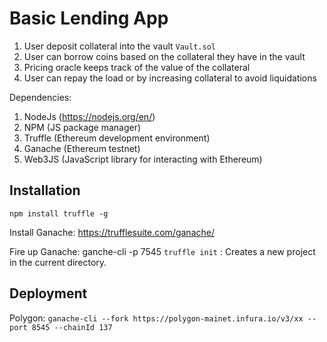 # Basic Lending App

1. User deposit collateral into the vault `Vault.sol`
2. User can borrow coins based on the collateral they have in the vault
3. Pricing oracle keeps track of the value of the collateral
4. User can repay the load or by increasing collateral to avoid liquidations

Dependencies:

1. NodeJs (https://nodejs.org/en/)
2. NPM (JS package manager)
3. Truffle (Ethereum development environment)
4. Ganache (Ethereum testnet)
5. Web3JS (JavaScript library for interacting with Ethereum)

## Installation

```
npm install truffle -g
```

Install Ganache: https://trufflesuite.com/ganache/

Fire up Ganache: ganche-cli -p 7545
`truffle init` : Creates a new project in the current directory.

## Deployment

Polygon:
`ganache-cli --fork https://polygon-mainet.infura.io/v3/xx --port 8545 --chainId 137`
